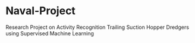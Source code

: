 # Naval-Project
Research Project on Activity Recognition Trailing Suction Hopper Dredgers using Supervised Machine Learning
